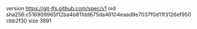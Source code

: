 version https://git-lfs.github.com/spec/v1
oid sha256:c516909965f12ba4b811dd675da46104eaad9e7037f0d11f3126ef950cbb2f30
size 3891
